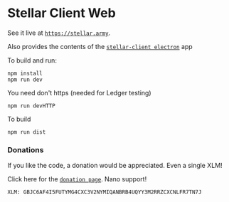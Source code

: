 # Stellar Client Web

See it live at [`https://stellar.army`](https://stellar.army).

Also provides the contents of the [`stellar-client electron`](https://github.com/StellarKit/stellar-client) app

To build and run:

    npm install
    npm run dev

You need don't https (needed for Ledger testing)

    npm run devHTTP

To build

    npm run dist

### Donations

If you like the code, a donation would be appreciated. Even a single XLM!

Click here for the [`donation page`](https://stellarkit.io/#/donate). Nano support!

    XLM: GBJC6AF4I5FUTYMG4CXC3V2NYMIQANBRB4UQYY3M2RRZCXCNLFR7TN7J
